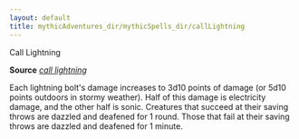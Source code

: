 ```yaml
---
layout: default
title: mythicAdventures_dir/mythicSpells_dir/callLightning
---
```

Call Lightning

**Source** [_call lightning_](../../spells_dir/callLightning#_call-lightning)

Each lightning bolt's damage increases to 3d10 points of damage (or 5d10 points outdoors in stormy weather). Half of this damage is electricity damage, and the other half is sonic. Creatures that succeed at their saving throws are dazzled and deafened for 1 round. Those that fail at their saving throws are dazzled and deafened for 1 minute.

